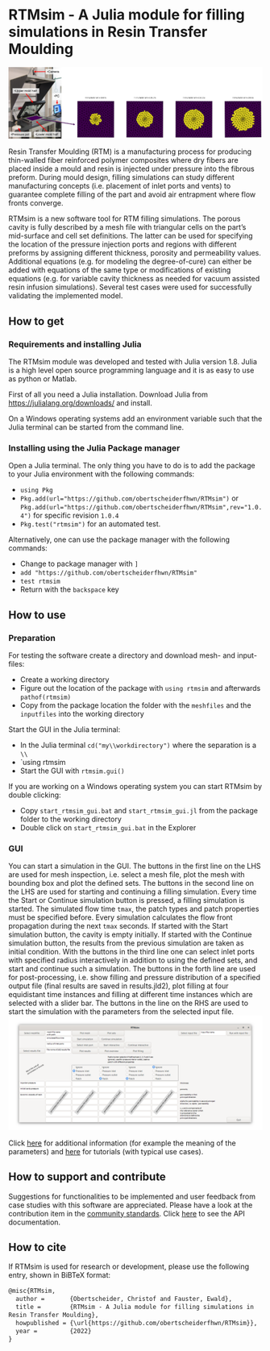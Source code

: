 # RTMsim - A Julia module for filling simulations in Resin Transfer Moulding

<img src="figures/overview.png"><br>

Resin Transfer Moulding (RTM) is a manufacturing process for producing thin-walled fiber reinforced polymer composites where dry fibers are placed inside a mould and resin is injected under pressure into the fibrous preform. During mould design, filling simulations can study different manufacturing concepts (i.e. placement of inlet ports and vents) to guarantee complete filling of the part and avoid air entrapment where flow fronts converge. 

RTMsim is a new software tool for RTM filling simulations. The porous cavity is fully described by a mesh file with triangular cells on the part’s mid-surface and cell set definitions. The latter can be used for specifying the location of the pressure injection ports and regions with different preforms by assigning different thickness, porosity and permeability values. Additional equations (e.g. for modeling the degree-of-cure) can either be added with equations of the same type or modifications of existing equations (e.g. for variable cavity thickness as needed for vacuum assisted resin infusion simulations). Several test cases were used for successfully validating the implemented model.


## How to get

### Requirements and installing Julia
The RTMsim module was developed and tested with Julia version 1.8. Julia is a high level open source programming language and it is as easy to use as python or Matlab. 

First of all you need a Julia installation.  Download Julia from https://julialang.org/downloads/ and install.

On a Windows operating systems add an environment variable such that the Julia terminal can be started from the command line.


### Installing using the Julia Package manager
Open a Julia terminal. The only thing you have to do is to add the package to your Julia environment with the following commands:
- `using Pkg`
- `Pkg.add(url="https://github.com/obertscheiderfhwn/RTMsim")` or `Pkg.add(url="https://github.com/obertscheiderfhwn/RTMsim",rev="1.0.4")` for specific revision `1.0.4`
- `Pkg.test("rtmsim")` for an automated test.

Alternatively, one can use the package manager with the following commands:
- Change to package manager with `]` 
- `add "https://github.com/obertscheiderfhwn/RTMsim"`
- `test rtmsim`
- Return with the `backspace` key


## How to use

### Preparation
For testing the software create a directory and download mesh- and input-files:
- Create a working directory
- Figure out the location of the package with `using rtmsim` and afterwards `pathof(rtmsim)`
- Copy from the package location the folder with the `meshfiles` and the `inputfiles` into the working directory

Start the GUI in the Julia terminal:
- In the Julia terminal `cd("my\\workdirectory")` where the separation is a `\\`
- `using rtmsim
- Start the GUI with `rtmsim.gui()`

If you are working on a Windows operating system you can start RTMsim by double clicking: 
- Copy `start_rtmsim_gui.bat` and `start_rtmsim_gui.jl` from the package folder to the working directory
- Double click on `start_rtmsim_gui.bat` in the Explorer

### GUI
You can start a simulation in the GUI. The buttons in the first line on the LHS are used for mesh inspection, i.e. select a mesh file, plot the mesh with bounding box and plot the defined sets. The buttons in the second line on the LHS are used for starting and continuing a filling simulation. Every time the Start or Continue simulation button is pressed, a filling simulation is started. The simulated flow time `tmax`, the patch types and patch properties must be specified before. Every simulation calculates the flow front propagation during the next `tmax` seconds. If started with the Start simulation button, the cavity is empty initially. If started with the Continue simulation button, the results from the previous simulation are taken as initial condition. With the buttons in the third line one can select inlet ports with specified radius interactively in addition to using the defined sets, and start and continue such a simulation. The buttons in the forth line are used for post-processing, i.e. show filling and pressure distribution of a specified output file (final results are saved in results.jld2), plot filling at four equidistant time instances and filling at different time instances which are selected with a slider bar. The buttons in the line on the RHS are used to start the simulation with the parameters from the selected input file.
<br><img src="figures/rtmsim_help.png"><br>

Click [here](https://obertscheiderfhwn.github.io/RTMsim/build/parameters) for additional information (for example the meaning of the parameters) and [here](https://obertscheiderfhwn.github.io/RTMsim/build/tutorials/) for tutorials (with typical use cases). 



## How to support and contribute
Suggestions for functionalities to be implemented and user feedback from case studies with this software are appreciated. Please have a look at the contribution item in the [community standards](https://github.com/obertscheiderfhwn/RTMsim/community). Click [here](https://obertscheiderfhwn.github.io/RTMsim/build/functions/) to see the API documentation.


## How to cite
If RTMsim is used for research or development, please use the following entry, shown in BiBTeX format:
```
@misc{RTMsim,
  author =       {Obertscheider, Christof and Fauster, Ewald},
  title =        {RTMsim - A Julia module for filling simulations in Resin Transfer Moulding},
  howpublished = {\url{https://github.com/obertscheiderfhwn/RTMsim}},
  year =         {2022}
}
```
